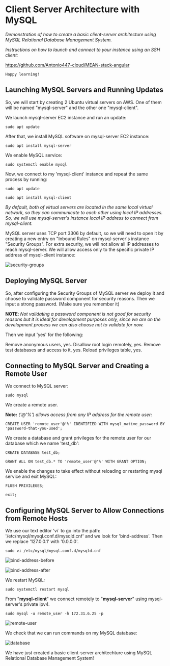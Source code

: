 # Client Server Architecture with MySQL

*Demonstration of how to create a basic client-server architecture using MySQL Relational Database Management System.* 

*Instructions on how to launch and connect to your instance using an SSH client:*
 
https://github.com/Antonio447-cloud/MEAN-stack-angular

    Happy learning!

## Launching MySQL Servers and Running Updates

So, we will start by creating 2 Ubuntu virtual servers on AWS. One of them will be named "mysql-server" and the other one "mysql-client". 

We launch mysql-server EC2 instance and run an update:

`sudo apt update`

After that, we install MySQL software on mysql-server EC2 instance:

`sudo apt install mysql-server`

We enable MySQL service:

`sudo systemctl enable mysql`

Now, we connect to my 'mysql-client' instance and repeat the same process by running:

`sudo apt update`

`sudo apt install mysql-client`

*By default, both of virtual servers are located in the same local virtual network, so they can communicate to each other using local IP addresses. So, we will use mysql-server's instance local IP address to connect from mysql-client.*

MySQL server uses TCP port 3306 by default, so we will need to open it by creating a new entry on "Inbound Rules" on mysql-server's instance "Security Groups". For extra security, we will not allow all IP addresses to reach mysql-server. We will allow access only to the specific private IP address of mysql-client instance:

![security-groups](./images/security-groups8.png)

## Deploying MySQL Server

So, after configuring the Security Groups of MySQL server we deploy it and choose to validate password component for security reasons. Then we input a strong password. (Make sure you remember it)

**NOTE**: *Not validating a password component is not good for security reasons but it is ideal for development purposes only, since we are on the development process we can also choose not to validate for now.*

 Then we input 'yes' for the following:
 
 Remove anonymous users, yes. Disallow root login remotely, yes. Remove test databases and access to it, yes. Reload privileges table, yes. 

## Connecting to MySQL Server and Creating a Remote User
We connect to MySQL server:

`sudo mysql`

We create a remote user. 

**Note:** *('@'%') allows access from any IP address for the remote user:*

`CREATE USER 'remote_user'@'%' IDENTIFIED WITH mysql_native_password BY 'password-that-you-used';`

We create a database and grant privileges for the remote user for our database which we name 'test_db':

`CREATE DATABASE test_db;`

`GRANT ALL ON test_db.* TO 'remote_user'@'%' WITH GRANT OPTION;`

We enable the changes to take effect without reloading or restarting mysql service and exit MySQL:

`FLUSH PRIVILEGES;`

`exit;`

## Configuring MySQL Server to Allow Connections from Remote Hosts

We use our text editor 'vi` to go into the path: '/etc/mysql/mysql.conf.d/mysqld.cnf' and we look for 'bind-address'. Then we replace '127.0.0.1' with '0.0.0.0'.

`sudo vi /etc/mysql/mysql.conf.d/mysqld.cnf`

![bind-address-before](./images/bind-address-before.png)

![bind-address-after](./images/bind-address-after.png)

We restart MySQL:

`sudo systemctl restart mysql`

From "**mysql-client**" we connect remotely to "**mysql-server**" using mysql-server's private ipv4.

`sudo mysql -u remote_user -h 172.31.6.25 -p`

![remote-user](./images/remote-user.png)

We check that we can run commands on my MySQL database:

![database](./images/database.png)

We have just created a basic client-server architechture using MySQL Relational Database Management System!
